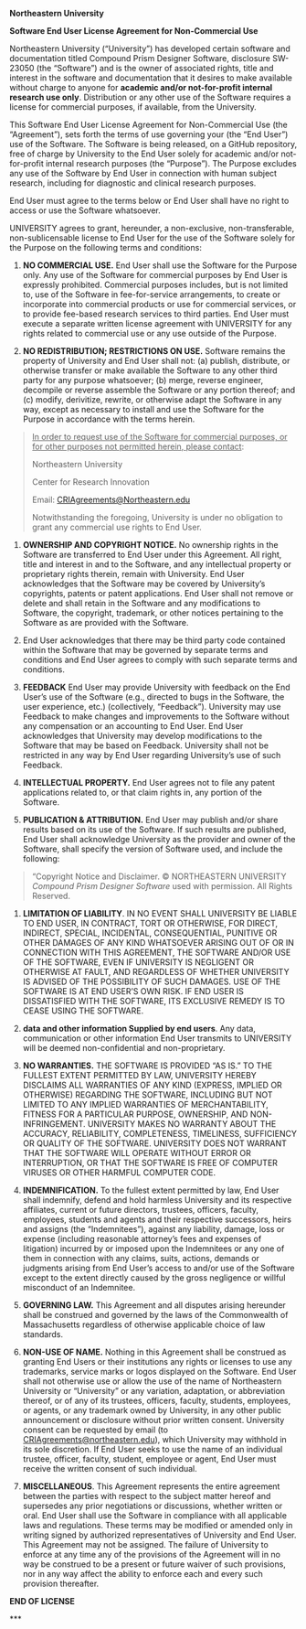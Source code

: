 **Northeastern University**

**Software End User License Agreement for Non-Commercial Use**

Northeastern University (“University”) has developed certain software
and documentation titled Compound Prism Designer Software, disclosure
SW-23050 (the “Software”) and is the owner of associated rights, title
and interest in the software and documentation that it desires to make
available without charge to anyone for **academic and/or not-for-profit
internal research use only**. Distribution or any other use of the
Software requires a license for commercial purposes, if available, from
the University.

This Software End User License Agreement for Non-Commercial Use (the
“Agreement”), sets forth the terms of use governing your (the “End
User”) use of the Software. The Software is being released, on a GitHub
repository, free of charge by University to the End User solely for
academic and/or not-for-profit internal research purposes (the
“Purpose”). The Purpose excludes any use of the Software by End User in
connection with human subject research, including for diagnostic and
clinical research purposes.

End User must agree to the terms below or End User shall have no right
to access or use the Software whatsoever.

UNIVERSITY agrees to grant, hereunder, a non-exclusive,
non-transferable, non-sublicensable license to End User for the use of
the Software solely for the Purpose on the following terms and
conditions:

1.  **NO COMMERCIAL USE.** End User shall use the Software for the
    Purpose only. Any use of the Software for commercial purposes by End
    User is expressly prohibited. Commercial purposes includes, but is
    not limited to, use of the Software in fee-for-service arrangements,
    to create or incorporate into commercial products or use for
    commercial services, or to provide fee-based research services to
    third parties. End User must execute a separate written license
    agreement with UNIVERSITY for any rights related to commercial use
    or any use outside of the Purpose.

2.  **NO REDISTRIBUTION; RESTRICTIONS ON USE.** Software remains the
    property of University and End User shall not: (a) publish,
    distribute, or otherwise transfer or make available the Software to
    any other third party for any purpose whatsoever; (b) merge, reverse
    engineer, decompile or reverse assemble the Software or any portion
    thereof; and (c) modify, derivitize, rewrite, or otherwise adapt the
    Software in any way, except as necessary to install and use the
    Software for the Purpose in accordance with the terms herein.

> <u>In order to request use of the Software for commercial purposes, or
> for other purposes not permitted herein, please contact</u>:
>
> Northeastern University
>
> Center for Research Innovation
>
> Email: CRIAgreements@Northeastern.edu
>
> Notwithstanding the foregoing, University is under no obligation to
> grant any commercial use rights to End User.

1.  **OWNERSHIP AND COPYRIGHT NOTICE.** No ownership rights in the
    Software are transferred to End User under this Agreement. All
    right, title and interest in and to the Software, and any
    intellectual property or proprietary rights therein, remain with
    University. End User acknowledges that the Software may be covered
    by University’s copyrights, patents or patent applications. End User
    shall not remove or delete and shall retain in the Software and any
    modifications to Software, the copyright, trademark, or other
    notices pertaining to the Software as are provided with the
    Software.

2.  End User acknowledges that there may be third party code contained
    within the Software that may be governed by separate terms and
    conditions and End User agrees to comply with such separate terms
    and conditions.

3.  **FEEDBACK** End User may provide University with feedback on the
    End User’s use of the Software (e.g., directed to bugs in the
    Software, the user experience, etc.) (collectively, “Feedback”).
    University may use Feedback to make changes and improvements to the
    Software without any compensation or an accounting to End User. End
    User acknowledges that University may develop modifications to the
    Software that may be based on Feedback. University shall not be
    restricted in any way by End User regarding University’s use of such
    Feedback.

4.  **INTELLECTUAL PROPERTY.** End User agrees not to file any patent
    applications related to, or that claim rights in, any portion of the
    Software.

5.  **PUBLICATION & ATTRIBUTION.** End User may publish and/or share
    results based on its use of the Software. If such results are
    published, End User shall acknowledge University as the provider and
    owner of the Software, shall specify the version of Software used,
    and include the following:

> “Copyright Notice and Disclaimer. © NORTHEASTERN UNIVERSITY *Compound
> Prism Designer Software* used with permission. All Rights Reserved.

1.  **LIMITATION OF LIABILITY**. IN NO EVENT SHALL UNIVERSITY BE LIABLE
    TO END USER, IN CONTRACT, TORT OR OTHERWISE, FOR DIRECT, INDIRECT,
    SPECIAL, INCIDENTAL, CONSEQUENTIAL, PUNITIVE OR OTHER DAMAGES OF ANY
    KIND WHATSOEVER ARISING OUT OF OR IN CONNECTION WITH THIS AGREEMENT,
    THE SOFTWARE AND/OR USE OF THE SOFTWARE, EVEN IF UNIVERSITY IS
    NEGLIGENT OR OTHERWISE AT FAULT, AND REGARDLESS OF WHETHER
    UNIVERSITY IS ADVISED OF THE POSSIBILITY OF SUCH DAMAGES. USE OF THE
    SOFTWARE IS AT END USER’S OWN RISK. IF END USER IS DISSATISFIED WITH
    THE SOFTWARE, ITS EXCLUSIVE REMEDY IS TO CEASE USING THE SOFTWARE.

2.  **data and other information Supplied by end users**. Any data,
    communication or other information End User transmits to UNIVERSITY
    will be deemed non-confidential and non-proprietary.

3.  **NO WARRANTIES.** THE SOFTWARE IS PROVIDED “AS IS.” TO THE FULLEST
    EXTENT PERMITTED BY LAW, UNIVERSITY HEREBY DISCLAIMS ALL WARRANTIES
    OF ANY KIND (EXPRESS, IMPLIED OR OTHERWISE) REGARDING THE SOFTWARE,
    INCLUDING BUT NOT LIMITED TO ANY IMPLIED WARRANTIES OF
    MERCHANTABILITY, FITNESS FOR A PARTICULAR PURPOSE, OWNERSHIP, AND
    NON-INFRINGEMENT. UNIVERSITY MAKES NO WARRANTY ABOUT THE ACCURACY,
    RELIABILITY, COMPLETENESS, TIMELINESS, SUFFICIENCY OR QUALITY OF THE
    SOFTWARE. UNIVERSITY DOES NOT WARRANT THAT THE SOFTWARE WILL OPERATE
    WITHOUT ERROR OR INTERRUPTION, OR THAT THE SOFTWARE IS FREE OF
    COMPUTER VIRUSES OR OTHER HARMFUL COMPUTER CODE.

4.  **INDEMNIFICATION.** To the fullest extent permitted by law, End
    User shall indemnify, defend and hold harmless University and its
    respective affiliates, current or future directors, trustees,
    officers, faculty, employees, students and agents and their
    respective successors, heirs and assigns (the “Indemnitees”),
    against any liability, damage, loss or expense (including reasonable
    attorney’s fees and expenses of litigation) incurred by or imposed
    upon the Indemnitees or any one of them in connection with any
    claims, suits, actions, demands or judgments arising from End User’s
    access to and/or use of the Software except to the extent directly
    caused by the gross negligence or willful misconduct of an
    Indemnitee.

5.  **GOVERNING LAW.** This Agreement and all disputes arising hereunder
    shall be construed and governed by the laws of the Commonwealth of
    Massachusetts regardless of otherwise applicable choice of law
    standards.

6.  **NON-USE OF NAME.** Nothing in this Agreement shall be construed as
    granting End Users or their institutions any rights or licenses to
    use any trademarks, service marks or logos displayed on the
    Software. End User shall not otherwise use or allow the use of the
    name of Northeastern University or “University” or any variation,
    adaptation, or abbreviation thereof, or of any of its trustees,
    officers, faculty, students, employees, or agents, or any trademark
    owned by University, in any other public announcement or disclosure
    without prior written consent. University consent can be requested
    by email (to <CRIAgreements@northeastern.edu>), which University may
    withhold in its sole discretion. If End User seeks to use the name
    of an individual trustee, officer, faculty, student, employee or
    agent, End User must receive the written consent of such individual.

7.  **MISCELLANEOUS**. This Agreement represents the entire agreement
    between the parties with respect to the subject matter hereof and
    supersedes any prior negotiations or discussions, whether written or
    oral. End User shall use the Software in compliance with all
    applicable laws and regulations. These terms may be modified or
    amended only in writing signed by authorized representatives of
    University and End User. This Agreement may not be assigned. The
    failure of University to enforce at any time any of the provisions
    of the Agreement will in no way be construed to be a present or
    future waiver of such provisions, nor in any way affect the ability
    to enforce each and every such provision thereafter.

**END OF LICENSE**

\*\*\*
